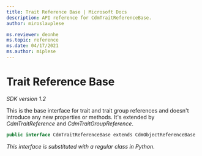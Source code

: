 ```yaml
---
title: Trait Reference Base | Microsoft Docs
description: API reference for CdmTraitReferenceBase.
author: miroslavplese

ms.reviewer: deonhe 
ms.topic: reference 
ms.date: 04/17/2021
ms.author: miplese
---
```


# Trait Reference Base

*SDK version 1.2*

This is the base interface for trait and trait group references and doesn't introduce any new properties or methods. It's extended by *CdmTraitReference* and *CdmTraitGroupReference*.

```csharp
public interface CdmTraitReferenceBase extends CdmObjectReferenceBase
```
*This interface is substituted with a regular class in Python.*
